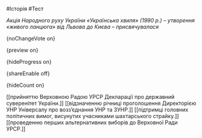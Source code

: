 #Історія #Тест

*Акція Народного руху України «Українська хвиля» (1990 р.) – утворення «живого ланцюга» від Львова до Києва – присвячувалася*

{noChangeVote on}

{preview on}

{hideProgress on}

{shareEnable off}

{hideCount on}

[[прийняттю Верховною Радою УРСР Декларації про державний суверенітет України.]]
[[відзначенню річниці проголошення Директорією УНР Універсалу про возз’єднання УНР та ЗУНР.]]
[[підтримці головних політичних вимог, висунутих учасниками шахтарського страйку.]]
[[проведенню перших альтернативних виборів до Верховної Ради УРСР.]]
